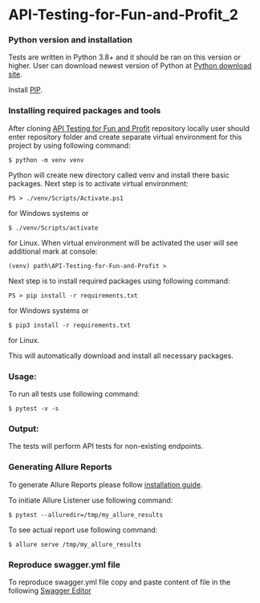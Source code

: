 # API-Testing-for-Fun-and-Profit_2

### Python version and installation

Tests are written in Python 3.8+ and it should be ran on this version or higher.
User can download newest version of Python at [Python download site](https://www.python.org/downloads/).

Install [PIP](https://pypi.org/project/pip/).

### Installing required packages and tools

After cloning [API Testing for Fun and Profit](https://github.com/PyShaman/API-Testing-for-Fun-and-Profit.git) repository locally user should enter
repository folder and create separate virtual environment for this project by using following command:
```
$ python -m venv venv
```
Python will create new directory called venv and install there basic packages. Next step is to activate virtual environment:
```
PS > ./venv/Scripts/Activate.ps1
```
for Windows systems or
```
$ ./venv/Scripts/activate
```
for Linux.
When virtual environment will be activated the user will see additional mark at console:
```
(venv) path\API-Testing-for-Fun-and-Profit >
```
Next step is to install required packages using following command:
```
PS > pip install -r requirements.txt
```
for Windows systems or
```
$ pip3 install -r requirements.txt
```
for Linux.

This will automatically download and install all necessary packages.

### Usage:

To run all tests use following command:
```
$ pytest -v -s
```

### Output:

The tests will perform API tests for non-existing endpoints.

### Generating Allure Reports

To generate Allure Reports please follow [installation guide](https://docs.qameta.io/allure/#_installing_a_commandline).

To initiate Allure Listener use following command:
```
$ pytest --alluredir=/tmp/my_allure_results
```
To see actual report use following command:
```
$ allure serve /tmp/my_allure_results
```

### Reproduce swagger.yml file

To reproduce swagger.yml file copy and paste content of file in the following [Swagger Editor](https://editor.swagger.io/)